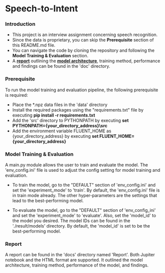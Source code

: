 # Speech-to-Intent

### Introduction
* This project is an interview assignment concerning speech recognition.  
* Since the data is proprietary, you can skip the **Prerequisite** section of this README.md file.
* You can navigate the code by cloning the repository and following the **Model Training & Evaluation** section.  
* A [**report**](https://github.com/MichaelCheung105/speech-to-intent/blob/main/docs/Report.ipynb) outlining the [**model architecture**](https://github.com/MichaelCheung105/speech-to-intent/blob/main/docs/Model%20Architecture.svg), training method, performance and findings can be found in the 'doc' directory.  

### Prerequisite
To run the model training and evaluation pipeline, the following prerequisite is required: 
* Place the *.npz data files in the 'data' directory
* Install the required packages using the "requirements.txt" file by executing **pip install -r requirements.txt**
* Add the 'src' directory to PYTHONPATH by executing **set PYTHONPATH={your_directory_address}\src**
* Add the environment variable FLUENT_HOME as {your_directory_address} by executing **set FLUENT_HOME={your_directory_address}**

### Model Training & Evaluation
A main.py module allows the user to train and evaluate the model.
The 'env_config.ini' file is used to adjust the config setting for model training and evaluation.

* To train the model, go to the "DEFAULT" section of 'env_config.ini' and set the 'experiment_mode' to 'train'.
By default, the 'env_config.ini' file is in train mode already.
The other hyper-parameters are the settings that lead to the best-performing model. 

* To evaluate the model, go to the "DEFAULT" section of 'env_config_ini' and set the 'experiment_mode' to 'evaluate'.
Also, set the 'model_id' to the model you desired. The model IDs can be found in the './result/models' directory.
By default, the 'model_id' is set to be the best-performing model.

### Report
A report can be found in the 'docs' directory named 'Report'.
Both Jupiter notebook and the HTML format are supported.
It outlined the model architecture, training method, performance of the model, and findings.
